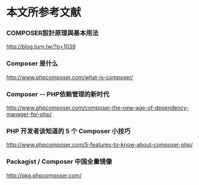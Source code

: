 本文所参考文献
===
### COMPOSER設計原理與基本用法
http://blog.turn.tw/?p=1039
### 	Composer 是什么
http://www.phpcomposer.com/what-is-composer/
### 	Composer -- PHP依赖管理的新时代
http://www.phpcomposer.com/composer-the-new-age-of-dependency-manager-for-php/
### 	PHP 开发者该知道的 5 个 Composer 小技巧
http://www.phpcomposer.com/5-features-to-know-about-composer-php/
### 	Packagist / Composer 中国全量镜像
http://pkg.phpcomposer.com/
